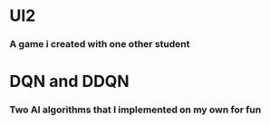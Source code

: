 # UI2
### A game i created with one other student

# DQN and DDQN
### Two AI algorithms that I implemented on my own for fun
